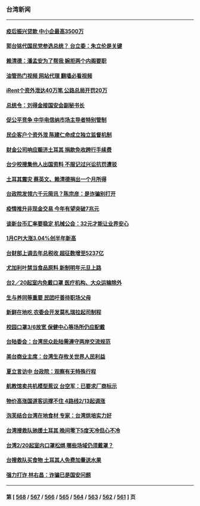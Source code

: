 ### 台湾新闻
---
#### [疫后振兴贷款 中小企最高3500万](../../pages/ncid1349361/n13926430.md?02100045) 
#### [郭台铭代国民党参选总统？ 台立委：朱立伦是关键](../../pages/ncid1349361/n13926394.md?02100045) 
#### [赖清德：潘孟安为了帮我 婉拒两个内阁要职](../../pages/ncid1349361/n13926391.md?02100045) 
#### [油管热门视频 网站代理 翻墙必看视频](http://138.2.39.72:81/youtube.html?epic-marker?02100045)
#### [iRent个资外泄达40万笔 公路总局开罚20万](../../pages/ncid1349361/n13926415.md?02100045) 
#### [总统令：刘得金接国安会副秘书长](../../pages/ncid1349361/n13926433.md?02100045) 
#### [促公平竞争 中华电信纳市场主导者特别管制](../../pages/ncid1349361/n13926432.md?02100045) 
#### [民企客户个资外泄 陈建仁命成立独立监督机制](../../pages/ncid1349361/n13926397.md?02100045) 
#### [财金公司响应赈济土耳其 捐款免收跨行手续费](../../pages/ncid1349361/n13926396.md?02100045) 
#### [台少校搜集他人出国资料 不服记过兴讼抗罚遭驳](../../pages/ncid1349361/n13926385.md?02100045) 
#### [土耳其震灾 蔡英文、赖清德捐出一个月所得](../../pages/ncid1349361/n13926392.md?02100045) 
#### [台政院发领六千元简讯？陈宗彦：是诈骗别打开](../../pages/ncid1349361/n13926383.md?02100045) 
#### [疫情推升非现金交易 今年有望突破7兆元](../../pages/ncid1349361/n13926363.md?02100045) 
#### [谈新台币汇率要稳定 机械公会：32元才能让业界安心](../../pages/ncid1349361/n13926366.md?02100045) 
#### [1月CPI大涨3.04%创半年新高](../../pages/ncid1349361/n13926364.md?02100045) 
#### [台财部上调去年总税收 超征数增至5237亿](../../pages/ncid1349361/n13926368.md?02100045) 
#### [尤加利叶禁当食品原料 新制明年元旦上路](../../pages/ncid1349361/n13925938.md?02100045) 
#### [台2／20起室内免戴口罩 医疗机构、大众运输除外](../../pages/ncid1349361/n13926319.md?02100045) 
#### [生与养同等重要 民团吁善待职场父母](../../pages/ncid1349361/n13926323.md?02100045) 
#### [新鲜在地吃 农委会开发莫札瑞拉起司制程](../../pages/ncid1349361/n13926327.md?02100045) 
#### [校园口罩3/6放宽 保健中心等场所仍应配戴](../../pages/ncid1349361/n13926326.md?02100045) 
#### [台陆委会：台湾民众赴陆需遵守两岸交流规范](../../pages/ncid1349361/n13926341.md?02100045) 
#### [美台商业主席：台湾生存攸关世界人民利益](../../pages/ncid1349361/n13926263.md?02100045) 
#### [夏立言访中 台政院：观察有无特殊行程](../../pages/ncid1349361/n13926250.md?02100045) 
#### [航教馆卖共机模型惹议 台空军：已要求厂商标示](../../pages/ncid1349361/n13926304.md?02100045) 
#### [物价高涨国道客运撑不住 4路线2/13起调涨](../../pages/ncid1349361/n13925934.md?02100045) 
#### [泡芙结合台湾在地食材 专家：台湾烘培实力好](../../pages/ncid1349361/n13925935.md?02100045) 
#### [台湾搜救队驰援土耳其 晚间零下5度天冷但心不冷](../../pages/ncid1349361/n13926157.md?02100045) 
#### [台湾2/20起室内口罩松绑 哪些场域仍须戴罩？](../../pages/ncid1349361/n13926076.md?02100045) 
#### [台搜救队买食物 土耳其人免费加量送水果](../../pages/ncid1349361/n13925843.md?02100045) 
#### [强力打诈 林右昌：诈骗已是国安问题](../../pages/ncid1349361/n13925523.md?02100045) 

---
#### 第 [ [568](./568.md?02100045) / [567](./567.md?02100045) / [566](./566.md?02100045) / [565](./565.md?02100045) / [564](./564.md?02100045) / [563](./563.md?02100045) / [562](./562.md?02100045) / [561](./561.md?02100045) ] 页
